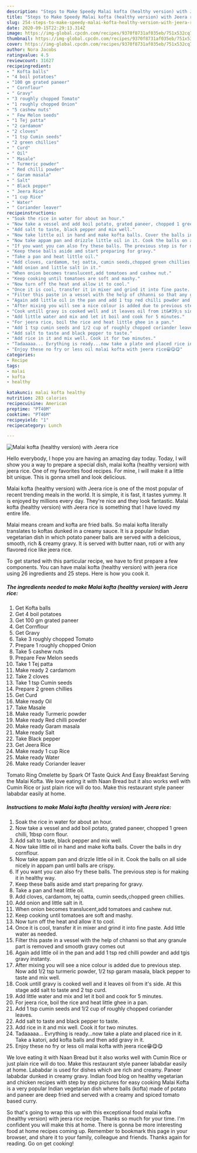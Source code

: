 ```yaml
---
description: "Steps to Make Speedy Malai kofta (healthy version) with Jeera rice"
title: "Steps to Make Speedy Malai kofta (healthy version) with Jeera rice"
slug: 254-steps-to-make-speedy-malai-kofta-healthy-version-with-jeera-rice
date: 2020-09-15T22:29:13.314Z
image: https://img-global.cpcdn.com/recipes/9370f8731af035eb/751x532cq70/malai-kofta-healthy-version-with-jeera-rice-recipe-main-photo.jpg
thumbnail: https://img-global.cpcdn.com/recipes/9370f8731af035eb/751x532cq70/malai-kofta-healthy-version-with-jeera-rice-recipe-main-photo.jpg
cover: https://img-global.cpcdn.com/recipes/9370f8731af035eb/751x532cq70/malai-kofta-healthy-version-with-jeera-rice-recipe-main-photo.jpg
author: Nora Jacobs
ratingvalue: 4.5
reviewcount: 31627
recipeingredient:
- " Kofta balls"
- "4 boil potatoes"
- "100 gm grated paneer"
- " Cornflour"
- " Gravy"
- "3 roughly chopped Tomato"
- "1 roughly chopped Onion"
- "5 cashew nuts"
- " Few Melon seeds"
- "1 Tej patta"
- "2 cardamom"
- "2 cloves"
- "1 tsp Cumin seeds"
- "2 green chillies"
- " Curd"
- " Oil"
- " Masale"
- " Turmeric powder"
- " Red chilli powder"
- " Garam masala"
- " Salt"
- " Black pepper"
- " Jeera Rice"
- "1 cup Rice"
- " Water"
- " Coriander leaver"
recipeinstructions:
- "Soak the rice in water for about an hour."
- "Now take a vessel and add boil potato, grated paneer, chopped 1 green chilli, 1tbsp corn flour."
- "Add salt to taste, black pepper and mix well."
- "Now take little oil in hand and make kofta balls. Cover the balls in dry cornflour."
- "Now take appam pan and drizzle little oil in it. Cook the balls on all side nicely in appam pan until balls are crispy."
- "If you want you can also fry these balls. The previous step is for making it in healthy way."
- "Keep these balls aside amd start preparing for gravy."
- "Take a pan and heat little oil."
- "Add cloves, cardamom, tej oatta, cumin seeds,chopped green chillies."
- "Add onion and little salt in it."
- "When onion becomes translucent,add tomatoes and cashew nut."
- "Keep cooking until tomatoes are soft and mashy."
- "Now turn off the heat and allow it to cool."
- "Once it is cool, transfer it in mixer and grind it into fine paste. Add little water as needed."
- "Filter this paste in a vessel with the help of chhanni so that any granule part is removed and smooth gravy comes out"
- "Again add little oil in the pan and add 1 tsp red chilli powder and add tgis gravy instanty."
- "After mixing you will see a nice colour is added due to previous step. Now add 1/2 tsp turmeric powder, 1/2 tsp garam masala, black pepper to taste and mix well."
- "Cook untill gravy is cooked well and it leaves oil from it&#39;s side. At this stage add salt to taste and 2 tsp curd."
- "Add little water and mix and let it boil and cook for 5 minutes."
- "For jeera rice, boil the rice and heat little ghee in a pan."
- "Add 1 tsp cumin seeds and 1/2 cup of roughly chopped coriander leaves."
- "Add salt to taste and black pepper to taste."
- "Add rice in it and mix well. Cook it for two minutes."
- "Tadaaaaa... Evrything is ready...now take a plate and placed rice in it. Take a katori, add kofta balls and then add gravy in it."
- "Enjoy these no fry or less oil malai kofta with jeera rice😁😋😋"
categories:
- Recipe
tags:
- malai
- kofta
- healthy

katakunci: malai kofta healthy 
nutrition: 283 calories
recipecuisine: American
preptime: "PT40M"
cooktime: "PT46M"
recipeyield: "1"
recipecategory: Lunch

---
```



![Malai kofta (healthy version) with Jeera rice](https://img-global.cpcdn.com/recipes/9370f8731af035eb/751x532cq70/malai-kofta-healthy-version-with-jeera-rice-recipe-main-photo.jpg)

Hello everybody, I hope you are having an amazing day today. Today, I will show you a way to prepare a special dish, malai kofta (healthy version) with jeera rice. One of my favorites food recipes. For mine, I will make it a little bit unique. This is gonna smell and look delicious.

Malai kofta (healthy version) with Jeera rice is one of the most popular of recent trending meals in the world. It is simple, it is fast, it tastes yummy. It is enjoyed by millions every day. They're nice and they look fantastic. Malai kofta (healthy version) with Jeera rice is something that I have loved my entire life.

Malai means cream and kofta are fried balls. So malai kofta literally translates to koftas dunked in a creamy sauce. It is a popular Indian vegetarian dish in which potato paneer balls are served with a delicious, smooth, rich &amp; creamy gravy. It is served with butter naan, roti or with any flavored rice like jeera rice.


To get started with this particular recipe, we have to first prepare a few components. You can have malai kofta (healthy version) with jeera rice using 26 ingredients and 25 steps. Here is how you cook it.

<!--inarticleads1-->

##### The ingredients needed to make Malai kofta (healthy version) with Jeera rice:

1. Get  Kofta balls
1. Get 4 boil potatoes
1. Get 100 gm grated paneer
1. Get  Cornflour
1. Get  Gravy
1. Take 3 roughly chopped Tomato
1. Prepare 1 roughly chopped Onion
1. Take 5 cashew nuts
1. Prepare  Few Melon seeds
1. Take 1 Tej patta
1. Make ready 2 cardamom
1. Take 2 cloves
1. Take 1 tsp Cumin seeds
1. Prepare 2 green chillies
1. Get  Curd
1. Make ready  Oil
1. Take  Masale
1. Make ready  Turmeric powder
1. Make ready  Red chilli powder
1. Make ready  Garam masala
1. Make ready  Salt
1. Take  Black pepper
1. Get  Jeera Rice
1. Make ready 1 cup Rice
1. Make ready  Water
1. Make ready  Coriander leaver


Tomato Ring Omelette by Spark Of Taste Quick And Easy Breakfast Serving the Malai Kofta. We love eating it with Naan Bread but it also works well with Cumin Rice or just plain rice will do too. Make this restaurant style paneer lababdar easily at home. 

<!--inarticleads2-->

##### Instructions to make Malai kofta (healthy version) with Jeera rice:

1. Soak the rice in water for about an hour.
1. Now take a vessel and add boil potato, grated paneer, chopped 1 green chilli, 1tbsp corn flour.
1. Add salt to taste, black pepper and mix well.
1. Now take little oil in hand and make kofta balls. Cover the balls in dry cornflour.
1. Now take appam pan and drizzle little oil in it. Cook the balls on all side nicely in appam pan until balls are crispy.
1. If you want you can also fry these balls. The previous step is for making it in healthy way.
1. Keep these balls aside amd start preparing for gravy.
1. Take a pan and heat little oil.
1. Add cloves, cardamom, tej oatta, cumin seeds,chopped green chillies.
1. Add onion and little salt in it.
1. When onion becomes translucent,add tomatoes and cashew nut.
1. Keep cooking until tomatoes are soft and mashy.
1. Now turn off the heat and allow it to cool.
1. Once it is cool, transfer it in mixer and grind it into fine paste. Add little water as needed.
1. Filter this paste in a vessel with the help of chhanni so that any granule part is removed and smooth gravy comes out
1. Again add little oil in the pan and add 1 tsp red chilli powder and add tgis gravy instanty.
1. After mixing you will see a nice colour is added due to previous step. Now add 1/2 tsp turmeric powder, 1/2 tsp garam masala, black pepper to taste and mix well.
1. Cook untill gravy is cooked well and it leaves oil from it&#39;s side. At this stage add salt to taste and 2 tsp curd.
1. Add little water and mix and let it boil and cook for 5 minutes.
1. For jeera rice, boil the rice and heat little ghee in a pan.
1. Add 1 tsp cumin seeds and 1/2 cup of roughly chopped coriander leaves.
1. Add salt to taste and black pepper to taste.
1. Add rice in it and mix well. Cook it for two minutes.
1. Tadaaaaa... Evrything is ready...now take a plate and placed rice in it. Take a katori, add kofta balls and then add gravy in it.
1. Enjoy these no fry or less oil malai kofta with jeera rice😁😋😋


We love eating it with Naan Bread but it also works well with Cumin Rice or just plain rice will do too. Make this restaurant style paneer lababdar easily at home. Lababdar is used for dishes which are rich and creamy. Paneer lababdar dunked in creamy gravy. Indian food blog on healthy vegetarian and chicken recipes with step by step pictures for easy cooking Malai Kofta is a very popular Indian vegetarian dish where balls (kofta) made of potato and paneer are deep fried and served with a creamy and spiced tomato based curry. 

So that's going to wrap this up with this exceptional food malai kofta (healthy version) with jeera rice recipe. Thanks so much for your time. I'm confident you will make this at home. There is gonna be more interesting food at home recipes coming up. Remember to bookmark this page in your browser, and share it to your family, colleague and friends. Thanks again for reading. Go on get cooking!
